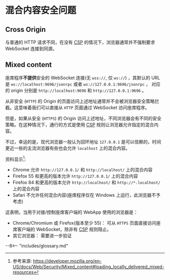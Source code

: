 # 混合内容安全问题

## Cross Origin

与普通的 HTTP 请求不同，在没有 [CSP][] 的情况下，浏览器通常并不强制要求 WebSocket 连接到同源。

## Mixed content

座席程序**不提供**安全的 WebSocket 连接(无 `wss://`, 仅 `ws://`) ，其默认的 URL 是 `ws://localhost:9696/jsonrpc` 或者 `ws://127.0.0.1:9696/jsonrpc` ， 对应的 origin 分别是 `http://localhost:9696` 和 `http://127.0.0.1:9696` 。

从非安全 (`HTTP`) 的 Origin 的页面访问上述地址通常并不会被浏览器安全策略拦截。这意味着我们可以直接从 `HTTP` 页面通过 WebSocket 访问座席程序。

但是，如果从安全 (`HTTPS`) 的 Origin 访问上述地址，不同浏览器会有不同的安全策略。在这种情况下，通行的方式是使用 [CSP][] 规则让浏览器允许指定的混合内容。

不过，幸运的是，现代浏览器一般认为回环地址 `127.0.0.1` 是可以信赖的，时间更近一些的主流浏览器有些也会允许 `localhost` 上的混合内容。

资料显示[^1]:

-   Chrome 允许 `http://127.0.0.1/` 和 `http://localhost/` 上的混合内容
-   Firefox 55 和更高的版本允许 `http://127.0.0.1/` 上的混合内容
-   Firefox 84 和更高的版本允许 `http://localhost/` 和 `http://*.localhost/` 上的混合内容
-   Safari 不允许任何混合内容(座席程序仅在 Windows 上运行，此浏览器不予考虑)

这表明，当用于对接/控制座席客户端的 WebApp 使用的浏览器是：

-   Chrome/Chromium 或 Firefox(版本至少 55)： 可从 `HTTPS` 页面直接访问座席客户端的 WebSocket，除非有 [CSP][] 规则阻止。
-   其它浏览器： 需要进一步验证

[^1]: 参考来源: <https://developer.mozilla.org/en-US/docs/Web/Security/Mixed_content#loading_locally_delivered_mixed-resources>

[csp]: https://www.w3.org/TR/CSP2/ "Content Security Policy"

--8<-- "includes/glossary.md"
